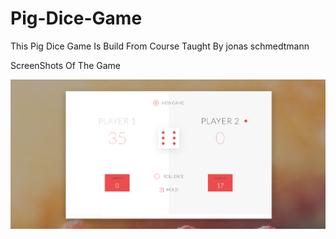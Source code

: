 # Pig-Dice-Game
This Pig Dice Game Is Build From Course Taught By jonas schmedtmann

 ScreenShots Of The Game 

<img src="https://raw.githubusercontent.com/akashdikkaram/Pig-Dice-Game/master/screenshot.png">
